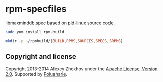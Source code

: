 rpm-specfiles
=============

libmaxminddb.spec based on [pld-linux][pld-linux] source code.

```bash
sudo yum install rpm-build
```

```bash
mkdir -p ~/rpmbuild/{BUILD,RPMS,SOURCES,SPECS,SRPMS}
```

Copyright and license
---------------------

Copyright 2013-2014 Alexey Zhokhov under the [Apache License, Version 2.0](LICENSE). Supported by [Polusharie][polusharie].

[polusharie]: http://www.polusharie.com
[pld-linux]: https://github.com/pld-linux/libmaxminddb
